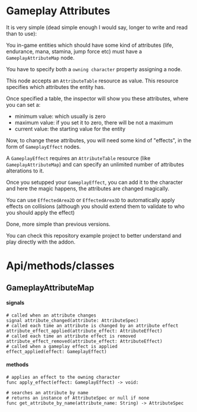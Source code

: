 Gameplay Attributes
===================

It is very simple (dead simple enough I would say, longer to write and read than to use):

You in-game entities which should have some kind of attributes (life, endurance, mana, stamina, jump force etc) must have a `GameplayAttributeMap` node.

You have to specify both a `owning character` property assigning a node.

This node accepts an `AttributeTable` resource as value. This resource specifies which attributes the entity has.

Once specified a table, the inspector will show you these attributes, where you can set a:

- minimum value: which usually is zero
- maximum value: if you set it to zero, there will be not a maximum
- current value: the starting value for the entity

Now, to change these attributes, you will need some kind of "effects", in the form of `GameplayEffect` nodes.

A `GameplayEffect` requires an `AttributeTable` resource (like `GameplayAttributeMap`) and can specify an unlimited number of attributes alterations to it.

Once you setupped your `GameplayEffect`, you can add it to the character and here the magic happens, the attributes are changed magically.

You can use `EffectedArea2D` or `EffectedArea3D` to automatically apply effects on collisions (although you should extend them to validate to who you should apply the effect)

Done, more simple than previous versions.

You can check this repository example project to better understand and play directly with the addon.

# Api/methods/classes

## GameplayAttributeMap

#### signals

```gdscript
# called when an attribute changes
signal attribute_changed(attribute: AttributeSpec)
# called each time an attribute is changed by an attribute effect
attribute_effect_applied(attribute_effect: AttributeEffect)
# called each time an attribute effect is removed
attribute_effect_removed(attribute_effect: AttributeEffect)
# called when a gameplay effect is applied
effect_applied(effect: GameplayEffect)
```

#### methods

```gdscript
# applies an effect to the owning character
func apply_effect(effect: GameplayEffect) -> void:

# searches an attribute by name
# returns an instance of AttributeSpec or null if none
func get_attribute_by_name(attribute_name: String) -> AttributeSpec
```
